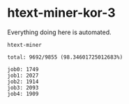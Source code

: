 # htext-miner-kor-3

Everything doing here is automated.

```
htext-miner

total: 9692/9855 (98.34601725012683%)

job0: 1749
job1: 2027
job2: 1914
job3: 2093
job4: 1909
```